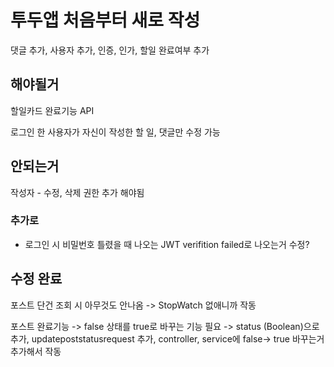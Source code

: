 <h1>투두앱 처음부터 새로 작성</h1>

댓글 추가, 사용자 추가, 인증, 인가, 할일 완료여부 추가

<h2>해야될거</h2>

할일카드 완료기능 API

로그인 한 사용자가 자신이 작성한 할 일, 댓글만 수정 가능


<h2>안되는거</h2>

작성자 - 수정, 삭제 권한 추가 해야됨


<h3>추가로</h3>

+ 로그인 시 비밀번호 틀렸을 때 나오는 JWT verifition failed로 나오는거 수정?

<h2>수정 완료</h2>

포스트 단건 조회 시 아무것도 안나옴 -> StopWatch 없애니까 작동

포스트 완료기능 -> false 상태를 true로 바꾸는 기능 필요
 -> status (Boolean)으로 추가, updatepoststatusrequest 추가, controller, service에 false-> true 바꾸는거 추가해서 작동

